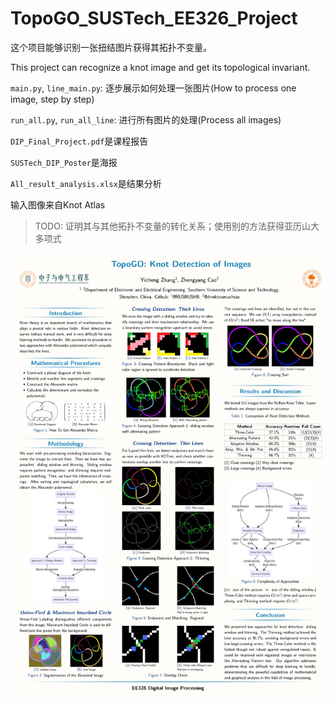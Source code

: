 # TopoGO_SUSTech_EE326_Project

这个项目能够识别一张扭结图片获得其拓扑不变量。

This project can recognize a knot image and get its topological invariant.

`main.py`, `line_main.py`: 逐步展示如何处理一张图片(How to process one image, step by step)

`run_all.py`, `run_all_line`: 进行所有图片的处理(Process all images)

`DIP_Final_Project.pdf`是课程报告

`SUSTech_DIP_Poster`是海报

`All_result_analysis.xlsx`是结果分析

输入图像来自Knot Atlas

> TODO: 证明其与其他拓扑不变量的转化关系；使用别的方法获得亚历山大多项式

![Poster](analysis/SUSTech_DIP_Poster_Eason.png)
